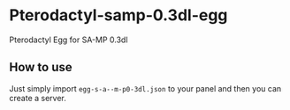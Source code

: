 # Pterodactyl-samp-0.3dl-egg
Pterodactyl Egg for SA-MP 0.3dl

## How to use 

 Just simply import `egg-s-a--m-p0-3dl.json` to your panel and then you can create a server.
